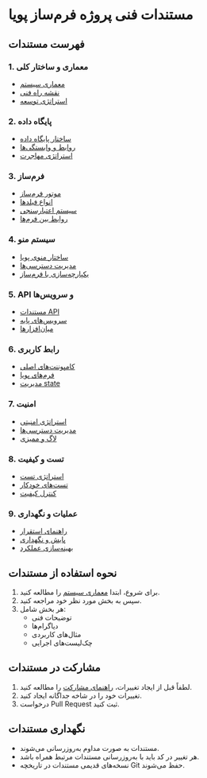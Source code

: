# مستندات فنی پروژه فرم‌ساز پویا

## فهرست مستندات

### 1. معماری و ساختار کلی
- [معماری سیستم](./architecture/ARCHITECTURE.md)
- [نقشه راه فنی](./architecture/TECHNICAL_ROADMAP.md)
- [استراتژی توسعه](./architecture/DEVELOPMENT_STRATEGY.md)

### 2. پایگاه داده
- [ساختار پایگاه داده](./database/DATABASE_STRUCTURE.md)
- [روابط و وابستگی‌ها](./database/RELATIONSHIPS.md)
- [استراتژی مهاجرت](./database/MIGRATION_STRATEGY.md)

### 3. فرم‌ساز
- [موتور فرم‌ساز](./form-builder/FORM_ENGINE.md)
- [انواع فیلدها](./form-builder/FIELD_TYPES.md)
- [سیستم اعتبارسنجی](./form-builder/VALIDATION_SYSTEM.md)
- [روابط بین فرم‌ها](./form-builder/FORM_RELATIONSHIPS.md)

### 4. سیستم منو
- [ساختار منوی پویا](./menu-system/MENU_STRUCTURE.md)
- [مدیریت دسترسی‌ها](./menu-system/ACCESS_CONTROL.md)
- [یکپارچه‌سازی با فرم‌ساز](./menu-system/FORM_INTEGRATION.md)

### 5. API و سرویس‌ها
- [مستندات API](./api/API_DOCUMENTATION.md)
- [سرویس‌های پایه](./api/CORE_SERVICES.md)
- [میان‌افزارها](./api/MIDDLEWARE.md)

### 6. رابط کاربری
- [کامپوننت‌های اصلی](./ui/CORE_COMPONENTS.md)
- [فرم‌های پویا](./ui/DYNAMIC_FORMS.md)
- [مدیریت state](./ui/STATE_MANAGEMENT.md)

### 7. امنیت
- [استراتژی امنیتی](./security/SECURITY_STRATEGY.md)
- [مدیریت دسترسی‌ها](./security/ACCESS_CONTROL.md)
- [لاگ و ممیزی](./security/LOGGING_AUDIT.md)

### 8. تست و کیفیت
- [استراتژی تست](./testing/TEST_STRATEGY.md)
- [تست‌های خودکار](./testing/AUTOMATED_TESTS.md)
- [کنترل کیفیت](./testing/QUALITY_CONTROL.md)

### 9. عملیات و نگهداری
- [راهنمای استقرار](./ops/DEPLOYMENT_GUIDE.md)
- [پایش و نگهداری](./ops/MONITORING.md)
- [بهینه‌سازی عملکرد](./ops/PERFORMANCE.md)

## نحوه استفاده از مستندات

1. برای شروع، ابتدا [معماری سیستم](./architecture/ARCHITECTURE.md) را مطالعه کنید.
2. سپس به بخش مورد نظر خود مراجعه کنید.
3. هر بخش شامل:
   - توضیحات فنی
   - دیاگرام‌ها
   - مثال‌های کاربردی
   - چک‌لیست‌های اجرایی

## مشارکت در مستندات

1. لطفاً قبل از ایجاد تغییرات، [راهنمای مشارکت](CONTRIBUTING.md) را مطالعه کنید.
2. تغییرات خود را در شاخه جداگانه ایجاد کنید.
3. درخواست Pull Request ثبت کنید.

## نگهداری مستندات

- مستندات به صورت مداوم به‌روزرسانی می‌شوند.
- هر تغییر در کد باید با به‌روزرسانی مستندات مرتبط همراه باشد.
- نسخه‌های قدیمی مستندات در تاریخچه Git حفظ می‌شوند. 